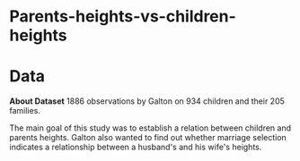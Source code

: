 # Parents-heights-vs-children-heights
# **Data**
**About Dataset**
1886 observations by Galton on 934 children and their 205 families.

The main goal of this study was to establish a relation between children and parents heights. Galton also wanted to find out whether marriage selection indicates a relationship between a husband's and his wife's heights.
